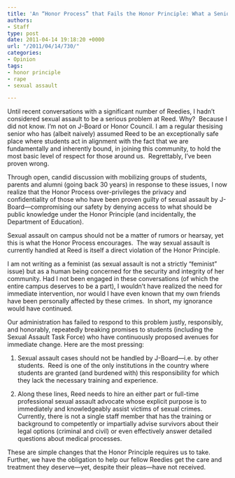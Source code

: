```yaml
---
title: 'An “Honor Process” that Fails the Honor Principle: What a Senior Didn’t Know'
authors:
- Staff
type: post
date: 2011-04-14 19:18:20 +0000
url: "/2011/04/14/730/"
categories:
- Opinion
tags:
- honor principle
- rape
- sexual assault

---
```

Until recent conversations with a significant number of Reedies, I hadn’t considered sexual assault to be a serious problem at Reed. Why?  Because I did not know. I’m not on J-Board or Honor Council. I am a regular thesising senior who has (albeit naively) assumed Reed to be an exceptionally safe place where students act in alignment with the fact that we are fundamentally and inherently bound, in joining this community, to hold the most basic level of respect for those around us.  Regrettably, I’ve been proven wrong.

Through open, candid discussion with mobilizing groups of students, parents and alumni (going back 30 years) in response to these issues, I now realize that the Honor Process over-privileges the privacy and confidentiality of those who have been proven guilty of sexual assault by J-Board—compromising our safety by denying access to what should be public knowledge under the Honor Principle (and incidentally, the Department of Education).

Sexual assault on campus should not be a matter of rumors or hearsay, yet this is what the Honor Process encourages.  The way sexual assault is currently handled at Reed is itself a direct violation of the Honor Principle.

I am not writing as a feminist (as sexual assault is not a strictly “feminist” issue) but as a human being concerned for the security and integrity of her community. Had I not been engaged in these conversations (of which the entire campus deserves to be a part), I wouldn’t have realized the need for immediate intervention, nor would I have even known that my own friends have been personally affected by these crimes.  In short, my ignorance would have continued.

Our administration has failed to respond to this problem justly, responsibly, and honorably, repeatedly breaking promises to students (including the Sexual Assault Task Force) who have continuously proposed avenues for immediate change. Here are the most pressing:

1. Sexual assault cases should not be handled by J-Board—i.e. by other students.  Reed is one of the only institutions in the country where students are granted (and burdened with) this responsibility for which they lack the necessary training and experience.

2. Along these lines, Reed needs to hire an either part or full-time professional sexual assault advocate whose explicit purpose is to immediately and knowledgeably assist victims of sexual crimes.  Currently, there is not a single staff member that has the training or background to competently or impartially advise survivors about their legal options (criminal and civil) or even effectively answer detailed questions about medical processes.

These are simple changes that the Honor Principle requires us to take.  Further, we have the obligation to help our fellow Reedies get the care and treatment they deserve—yet, despite their pleas—have not received.